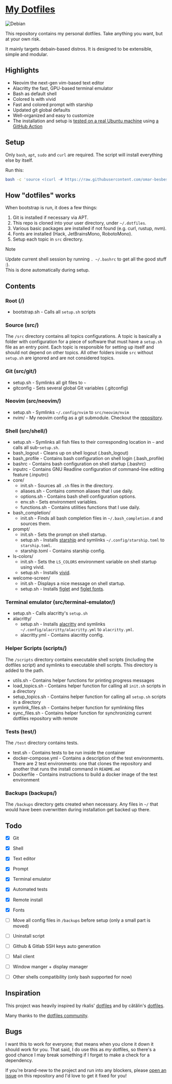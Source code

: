 [My Dotfiles](repo)
===================

![Debian](https://img.shields.io/badge/Debian-D70A53?style=for-the-badge&logo=debian&logoColor=white)

This repository contains my personal dotfiles. Take anything you want, but at your own risk.

It mainly targets debain-based distros. It is designed to be extensible, simple and modular.


## Highlights


- Neovim the next-gen vim-based text editor
- Alacritty the fast, GPU-based terminal emulator
- Bash as default shell
- Colored ls with vivid
- Fast and colored prompt with starship
- Updated git global defaults
- Well-organized and easy to customize
- The installation and setup is
  [tested on a real Ubuntu machine](https://github.com/omar-besbes/.dotfiles/actions)
  using [a GitHub Action](./.github/workflows/test.yml)


## Setup


Only `bash`, `apt`, `sudo` and `curl` are required. The script will install everything else by itself.

Run this:
```sh
bash -c 'source <(curl -# https://raw.githubusercontent.com/omar-besbes/.dotfiles/main/bootstrap.sh)' && . ~/.bashrc
```


## How "dotfiles" works

When bootstrap is run, it does a few things:

1. Git is installed if necessary via APT.
2. This repo is cloned into your user directory, under `~/.dotfiles`.
3. Various basic packages are installed if not found (e.g. curl, rustup, nvm).
4. Fonts are installed (Hack, JetBrainsMono, RobotoMono).
5. Setup each topic in `src` directory.

> [!NOTE]
> Update current shell session by running `. ~/.bashrc` to get all the good stuff :). <br>
> This is done automatically during setup.


## Contents

### Root (/)
* bootstrap.sh - Calls all `setup.sh` scripts

### Source (src/)
The `/src` directory contains all topics configurations.
A topic is basically a folder with configuration for a piece of software that must have a `setup.sh` file as an entry point.
Each topic is responsible for setting up itself and should not depend on other topics.
All other folders inside `src` without `setup.sh` are ignored and are not considered topics.

### Git (src/git/)
* setup.sh - Symlinks all git files to `~`
* gitconfig - Sets several global Git variables (.gitconfig)

### Neovim (src/neovim/)
* setup.sh - Symlinks `~/.config/nvim` to `src/neovim/nvim`
* nvim/ - My neovim config as a git submodule. Checkout the
  [repository](https://github.com/omar-besbes/nvim-config).

### Shell (src/shell/)
* setup.sh - Symlinks all fish files to their corresponding location in `~` and calls all sub-`setup.sh`.
* bash_logout - Cleans up on shell logout (.bash_logout)
* bash_profile - Contains bash configuration on shell login (.bash_profile)
* bashrc - Contains bash configuration on shell startup (.bashrc) 
* inputrc - Contains GNU Readline configuration of command-line editing feature (.inputrc)
* core/
  * init.sh - Sources all `.sh` files in the directory.
  * aliases.sh - Contains common aliases that I use daily.
  * options.sh - Contains bash shell configuration options.
  * env.sh - Sets environment variables.
  * functions.sh - Contains utilities functions that I use daily.
* bash_completion/
  * init.sh - Finds all bash completion files in `~/.bash_completion.d` and sources them.
* prompt/
  * init.sh - Sets the prompt on shell startup.
  * setup.sh - Installs [starship](https://starship.rs) and symlinks `~/.config/starship.toml` to `starship.toml`.
  * starship.toml - Contains starship config.
* ls-colors/
  * init.sh - Sets the `LS_COLORS` environment variable on shell startup using vivid.
  * setup.sh - Installs [vivid](https://github.com/sharkdp/vivid).
* welcome-screen/
  * init.sh - Displays a nice message on shell startup.
  * setup.sh - Installs [figlet](https://github.com/cmatsuoka/figlet) and [figlet fonts](https://github.com/xero/figlet-fonts).

### Terminal emulator (src/terminal-emulator/)
* setup.sh - Calls alacritty's `setup.sh`
* alacritty/
  * setup.sh - Installs [alacritty](https://alacritty.org) and symlinks `~/.config/alacritty/alacritty.yml` to `alacritty.yml`.  
  * alacritty.yml - Contains alacritty config.

### Helper Scripts (scripts/)
The `/scripts` directory contains executable shell scripts (including the dotfiles script) and symlinks to executable shell scripts.
This directory is added to the path.
* utils.sh - Contains helper functions for printing progress messages
* load_topics.sh - Contains helper function for calling all `init.sh` scripts in a directory 
* setup_topics.sh - Contains helper function for calling all `setup.sh` scripts in a directory
* symlink_files.sh - Contains helper function for symlinking files
* sync_files.sh - Contains helper function for synchronizing current dotfiles repository with remote

### Tests (test/)
The `/test` directory contains tests.
* test.sh - Contains tests to be run inside the container 
* docker-compose.yml - Contains a description of the test environments. 
There are 2 test environments: one that clones the repository and another that runs the install command in `README.md`
* Dockerfile - Contains instructions to build a docker image of the test environment

### Backups (backups/)
The `/backups` directory gets created when necessary. Any files in `~/` that would have been overwritten during installation get backed up there.


## Todo


- [x] Git
- [x] Shell
- [x] Text editor
- [x] Prompt
- [x] Terminal emulator
- [x] Automated tests
- [x] Remote install
- [x] Fonts
- [ ] Move all config files in `/backups` before setup (only a small part is moved)
- [ ] Uninstall script
- [ ] Github & Gitlab SSH keys auto generation
- [ ] Mail client
- [ ] Window manger + display manager
- [ ] Other shells compatibility (only bash supported for now)


## Inspiration


This project was heavily inspired by rkalis' [dotfiles](https://github.com/rkalis/dotfiles) 
and by cătălin's [dotfiles](https://github.com/alrra/dotfiles).

Many thanks to the [dotfiles community](https://dotfiles.github.io/).


## Bugs


I want this to work for everyone; that means when you clone it down it should
work for you. 
That said, I do use this as _my_ dotfiles, so there's a good chance I may break
something if I forget to make a check for a dependency.

If you're brand-new to the project and run into any blockers, please
[open an issue](https://github.com/omar-besbes/.dotfiles/issues) on this repository
and I'd love to get it fixed for you!
